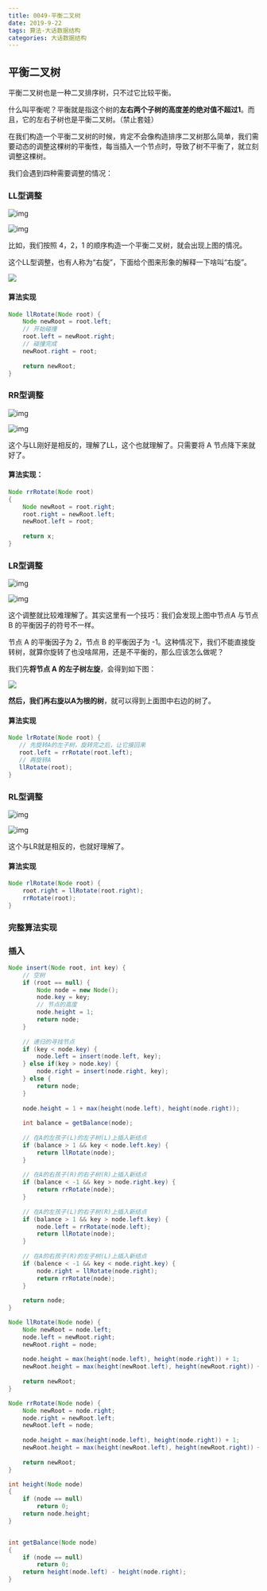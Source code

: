 ```yaml
---
title: 0049-平衡二叉树
date: 2019-9-22
tags: 算法-大话数据结构
categories: 大话数据结构
---
```






## 平衡二叉树

平衡二叉树也是一种二叉排序树，只不过它比较平衡。

什么叫平衡呢？平衡就是指这个树的**左右两个子树的高度差的绝对值不超过1**。而且，它的左右子树也是平衡二叉树。（禁止套娃）

在我们构造一个平衡二叉树的时候，肯定不会像构造排序二叉树那么简单，我们需要动态的调整这棵树的平衡性，每当插入一个节点时，导致了树不平衡了，就立刻调整这棵树。

我们会遇到四种需要调整的情况：

### LL型调整

![img](https://img-blog.csdn.net/20150818212028853)

![img](https://img-blog.csdn.net/20150818221513880)

比如，我们按照 4，2，1 的顺序构造一个平衡二叉树，就会出现上图的情况。

这个LL型调整，也有人称为“右旋”，下面给个图来形象的解释一下啥叫“右旋”。

![](avl_1.png)

#### 算法实现

```java
Node llRotate(Node root) {
    Node newRoot = root.left;
    // 开始碰撞
    root.left = newRoot.right;
    // 碰撞完成
    newRoot.right = root;
    
    return newRoot;
}
```



### RR型调整

![img](https://img-blog.csdn.net/20150818215441436)

![img](https://img-blog.csdn.net/20150818220942825)

这个与LL刚好是相反的，理解了LL，这个也就理解了。只需要将 A 节点降下来就好了。

#### 算法实现：

```java
Node rrRotate(Node root)
{
    Node newRoot = root.right;
    root.right = newRoot.left;
    newRoot.left = root;
 
    return x;
}
```



### LR型调整

![img](https://img-blog.csdn.net/20150818222514855)

![img](https://img-blog.csdn.net/20150818224419149)

这个调整就比较难理解了。其实这里有一个技巧：我们会发现上图中节点A 与节点B 的平衡因子的符号不一样。

节点 A 的平衡因子为 2，节点 B 的平衡因子为 -1。这种情况下，我们不能直接旋转树，就算你旋转了也没啥屌用，还是不平衡的，那么应该怎么做呢？

我们先**将节点 A 的左子树左旋**，会得到如下图：

![](avl_2.png)

**然后，我们再右旋以A为根的树**，就可以得到上面图中右边的树了。

#### 算法实现

 ```java
Node lrRotate(Node root) {
    // 先旋转A的左子树，旋转完之后，让它接回来
    root.left = rrRotate(root.left);
    // 再旋转A
    llRotate(root);
}
 ```



### RL型调整

![img](https://img-blog.csdn.net/20150818224940731)

![img](https://img-blog.csdn.net/20150818230041580)

这个与LR就是相反的，也就好理解了。

#### 算法实现

```java
Node rlRotate(Node root) {
    root.right = llRotate(root.right);
    rrRotate(root);
}
```



### 完整算法实现

### 插入

```java
Node insert(Node root, int key) {
    // 空树
    if (root == null) {
        Node node = new Node();
        node.key = key;
        // 节点的高度
        node.height = 1;
        return node;
    }
    
    // 递归的寻找节点
    if (key < node.key) {
        node.left = insert(node.left, key);
    } else if(key > node.key) {
        node.right = insert(node.right, key);
    } else {
        return node;
    }
    
    node.height = 1 + max(height(node.left), height(node.right));
    
    int balance = getBalance(node);
    
    // 在A的左孩子(L)的左子树(L)上插入新结点
    if (balance > 1 && key < node.left.key) {
        return llRotate(node);
    }
    
    // 在A的右孩子(R)的右子树(R)上插入新结点
    if (balance < -1 && key > node.right.key) {
        return rrRotate(node);
    }
    
    // 在A的左孩子(L)的右子树(R)上插入新结点
    if (balance > 1 && key > node.left.key) {
        node.left = rrRotate(node.left);
        return llRotate(node);
    }
    
    // 在A的右孩子(R)的左子树(L)上插入新结点
    if (balence < -1 && key < node.right.key) {
        node.right = llRotate(node.right);
        return rrRotate(node);
    }
    
    return node;
}

Node llRotate(Node node) {
    Node newRoot = node.left;
    node.left = newRoot.right;
    newRoot.right = node;
    
    node.height = max(height(node.left), height(node.right)) + 1;
    newRoot.height = max(height(newRoot.left), height(newRoot.right)) + 1;
    
    return newRoot;
}

Node rrRotate(Node node) {
    Node newRoot = node.right;
    node.right = newRoot.left;
    newRoot.left = node;
    
    node.height = max(height(node.left), height(node.right)) + 1;
    newRoot.height = max(height(newRoot.left), height(newRoot.right)) + 1;
    
    return newRoot;
}

int height(Node node)
{
    if (node == null)
        return 0;
    return node.height;
}


int getBalance(Node node)
{
    if (node == null)
        return 0;
    return height(node.left) - height(node.right);
}
```

